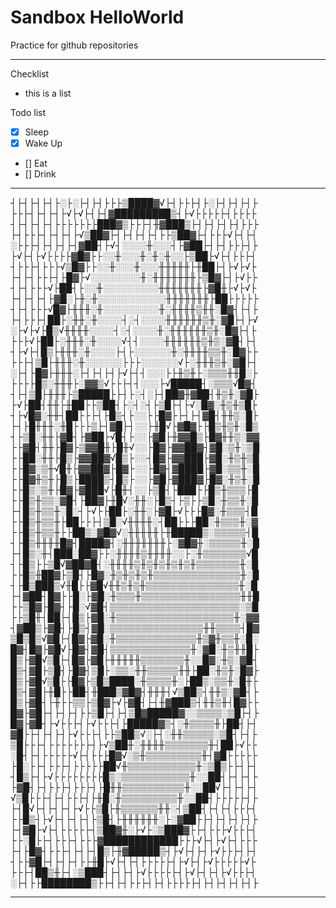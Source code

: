 # Sandbox HelloWorld

Practice for github repositories 

---
Checklist
- this is a list

Todo list
- [X] Sleep
- [X] Wake Up
- [] Eat
- [] Drink


---

┤├┤├┤├┤├░├░├┤├┤├├├▒████▓√├┤├├├┤├░├┤├┤├┤├
├├├┤├┤├┤├√├√├┤├┤▓█████████▒┤├√├├├├├┤├├├├
┤├┤├┤├┤├├├├├├├███▓▒├├├┤╫▓███▒├┤├┤├┤├┤├├├
├┤├├├┤├┤├┤├√▒██▓├┤├┤├┤├┤├├▒██▓├┤├├├√├┤├┤
░├├├┤├┤├┤├┤▓██┤├√┤░░░░╫░░░┤├▓██├┤├┤├├├┤├
├√├┤├√├├├├▓█▓├├░░╫░░░╫░╫░╫░░├▒██├√├┤├├├┤
┤├├├┤├├├√▒█▓├├░░╫░░░╫░░░╫╫╫╫╫├╫██├┤├√├√├
├┤├┤├├├┤├█▓├√░░░░░░░░╫░╫╫╫╫╫╫╫├▒█▓├┤├√├├
┤├┤├├├√├██┤├░░╫░░░░░░░░░╫╫╫╫╫╫╫├▓█╫├√├√├
├┤├┤├┤├▓█░├╫░╫░░░░░░░░░░░╫╫╫╫╫╫╫├██├├├├├
┤├┤├├├√█▓├╫╫╫░╫░░░░░░░░░╫░╫╫╫╫▒╫╫░█▓┤├┤├
├┤├├├┤██├░╫╫░╫░░░░┤░┤░░░░╫╫╫╫╫╫▒╫░▓█├┤├√
░├√├√├█▒√╫╫╫╫░░░░┤░┤░░░░╫░╫╫╫╫╫╫▒╫░█▓├┤├
├├├√├██├░╫╫╫░╫░░░░√┤┤░░░░╫╫╫╫╫╫▒╫▒░▓█┤├┤
┤├√├┤█▒├╫╫╫░╫░░░░├┤├░░░░░░╫░╫╫╫╫▒▒╫░█▓├├
├├├┤▒█├╫╫╫░╫░░░░░░├├├░░░░░░√├░╫╫╫▒╫░▓█├┤
░├┤├█▓├╫╫╫░├┤├┤├┤├√├┤┤░░░├├╫▒╫├░▒▒▒╫╫█░├
├├├├█▒░╫╫╫├░▓▓▒√├├├┤┤░░░├√█████┤░▒▒▒√█▓┤
┤├┤▒█├╫╫╫├▒█████├├┤├░┤░├┤██▓╫▓██┤╫▒╫░▓█├
├√├██┤╫╫├╫██├├▒██┤├░┤░┤├▒█├┤├√░█▓░╫▒╫▒█├
┤├√█▓░╫╫┤██├├├┤├█▒┤├░░├├█▓├├┤├┤▓█┤╫╫▒░█├
├┤├█╫╫╫░╫█├├├▒├┤▓█├┤░░├╫█√├▓█▓├├█▒╫▒╫░█▒
┤├▒█░╫╫├▓█┤├▓██├√█┤├░░├▓█├╫▓▓█▒├█▓╫╫▒░▓▓
├├▓█┤╫╫├█▓├▒▓▓█╫├█╫√░░├█▓├▓▓██▓┤▓█░▒╫░▒█
├├██░╫╫├█▒├▓▓██▓√█▒├░░┤█▓├▓▓███├▓█░╫▒╫▒█
├├█▓░▒╫√█╫├▓▓██▓├█▓├░░├█▓┤▓████├▓█░▒▒╫░█
├├█▓╫▒╫├█▒├████▒┤█▒├░░├▓█├▓███▓├█▓░╫▒╫░█
├├█▒░▒╫├█▓├▓███√├█╫┤░░├▒█┤├███├├█▒╫▒▒▒├█
├├█▒╫▒▒░▓█┤├██▓├╫█√░╫╫░├█▒┤├▒├├▒█░╫▒▒╫░█
├┤█▒╫▒▒╫░█░┤├√├├██├░╫╫░├▓█├√├├├█▓░╫▒▒▒┤█
├├█▒╫▒▒╫├██├├├┤▒█░√╫╫╫╫░┤██├├├██░╫▒▒▒╫░▓
├├█▒╫▒▒╫├├██▒░▓█▓√░╫╫╫╫╫├╫█████▒░▒▒▒▒▒┤█
┤├█▒╫╫╫╫█▓┤████▓┤░╫╫╫╫╫╫╫├░▓█▓╫░▒▒▒▒▒╫░█
├┤█▒░╫┤███░██▓├├░╫╫╫╫▒╫╫╫╫░░├░╫▒▒▒▒▒▒▒√█
┤├█▒├├▒█√▓██▓█┤░╫╫╫╫▒╫▒╫▒╫▒╫▒╫▒▒▒▒▒▒▒╫░█
├├█▒╫██▓├▒█┤├█▓░╫▒╫▒╫▒╫▒▒▒▒▒▒▒▒▒▒▒▒▒▒╫░█
┤├█▒███▒√╫█├├▓█√╫╫▒╫▒╫▒▒▒▒▒▒▒▒▒▒▒▒▒▒▒╫░█
├┤▓██┤█▓├├█░├▓█░╫▒▒▒╫▒▒▒▒▒▒▒▒▒▒▒▒▒▒▒▒╫╫█
├├▒█▓├█▓┤├█░√▓█┤▒▒▒▒▒▒▒▒▒▒▒▒▒▒▒▒▒▒▒▒▒░▒█
├├▒█╫┤██├┤█▒├▓█░╫▒▒▒▒▒▒▒▒▒▒▒▒▒▒▒▒▒▒▒╫░▓▓
┤▓██▒├▓█┤├█▒┤▓█░▒▒▒▒▒▒▒▒▒▒▒▒▒▒▒╫╫▒▒▒▒┤█▓
▒█▒█▒√▓█├┤█▓├▓█░╫▒▒▒▒▒▒▒▒▒▒▒▒▒╫▒▓╫▒▒╫░█░
█▓┤█▓├▓█√├█▓┤▓█┤▒▒▒▒▒▒▒▒▒▒▒▒▒╫░▓█░╫▒╫╫█├
█▒├▓█√▒█├┤█▓├▓█├╫╫╫╫╫▒▒▒▒▒▒▒╫░░█▓░╫▒░▓█┤
█▒┤▓█├▒█┤├█▓┤▒█├░▒▒░╫╫▒▒▒▒▒╫╫├██░╫▒╫░█▓├
█▒├▓█√▒█├├█▓├▒█▒████░╫▒▒▒▒╫░├██▒░▒▒╫░█╫├
█▒┤▓█├╫█├├██┤╫███▒▓█▓┤╫╫╫┤√▒██▒┤╫╫▒░▓█┤├
█▒├▓█┤├╫├├▒▒├▒█▓├√├▓█┤├┤╫▓███▒┤╫╫▒╫┤█▓├├
█▓├▓█├┤├┤├┤├├▒█├┤├┤▒█▓█████▓░░▒▒▒▒░▒█├┤├
█▓├▓█┤├√├├├┤├√├├├┤├█████▓▒┤░╫▒▒▒▒╫├██┤├┤
▓█├├┤├┤├┤├√├├├┤├├▒██▒√░├┤░╫╫▒▒▒▒▒░▒█┤├┤├
▒█├├├┤├├├├├├├┤├√▒██╫░╫╫╫╫▒▒▒▒▒▒▒╫┤██├√├├
░█┤├┤├├├├├√├┤├├├█▓√░▒╫▒▒▒▒▒▒▒▒▒╫┤▓█├├├├├
├█░├├┤├├├┤├├├├├██√╫▒▒▒▒▒▒▒▒▒▒▒╫░▒█▒├├┤├┤
┤█▒├┤├√├├├├├├├├█▒░▒▒▒▒▒▒▒▒▒▒▒╫░░██┤├┤├┤├
├▓█┤├┤├├├┤├├├┤├█╫╫▒▒▒▒▒▒▒▒▒▒╫░░██√├┤├┤├┤
√▒█├├├┤├┤├├├┤├╫█░╫▒▒▒▒▒▒▒▒▒╫░░██┤├├├├├┤├
├┤█√├┤├┤├┤├√├├▒█├╫▒▒▒▒▒▒╫╫░┤▒██┤├┤├┤├├├┤
├├█▒┤├√├┤├┤├┤├▒█┤├╫╫╫╫╫╫░├░▓██├├┤├┤├┤├┤├
├┤▓█├√├┤├├├├├┤▒██▓╫░├√├░▒███▓├├┤├├├√├├├┤
├├░█├├┤├├├┤├├├▓████████████├├├√├┤├√├┤├├├
├┤├█▓┤├├├┤├┤├┤█▒├╫▓█████▒┤├√├┤├┤├√├├├┤├┤
┤├├▓█├┤├┤├┤├├╫█├√├┤├┤├├├├├┤├√├┤├√├├├├├√├
├├├┤██▒╫├┤░▒███┤├┤├┤├√├├├├├┤├√├┤├┤├√├├├┤
░├┤├├████████▒├├┤├┤├├├┤├┤├├├├├┤├┤├┤├┤├┤├

---
